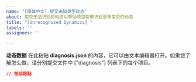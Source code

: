 ```yaml
---
name: "[简体中文] 提交未知类型动态"
about: 提交无法识别的动态以帮助项目能够识别更多类型的动态
title: "[Unrecognized Dynamics] "
labels: ''
assignees: ''

---
```


<!-- 请务必在上方文本框处 [Unrecognized Dynamics] 后填入清晰明了的标题 -->
<!-- 如果您了解怎么做，请在 diagnosis.json 中定位 ["diagnosis"][index]["desc"]["type"] 的值并在标题中包括它-->

**动态数据**
在此粘贴 **diagnosis.json** 的内容，它可以由文本编辑器打开。如果您了解怎么做，请分别提交文件中 ["diagnosis"] 列表下的每个项目。

```json
// 在此粘贴
```
